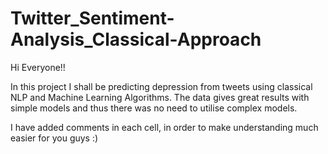 # Twitter_Sentiment-Analysis_Classical-Approach

Hi Everyone!!

In this project I shall be predicting depression from tweets using classical NLP and Machine Learning Algorithms. The data gives great results with simple models and thus there was no need to utilise complex models.

I have added comments in each cell, in order to make understanding much easier for you guys :)
